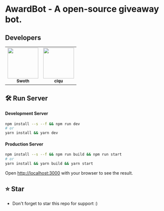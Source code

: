 # AwardBot - A open-source giveaway bot.<br/>

## Developers
<table>
   <tr>
      <td align="center"><a href="https://github.com/swothh">
        <img src="https://github.com/swothh.png?size=100" width="100px;" alt=""/>
        <br />
        <sub><b>Swoth</b></sub></a><br />
     </td>
      <td align="center"><a href="https://github.com/clqu">
        <img src="https://github.com/clqu.png?size=100" width="100px;" alt=""/>
        <br />
        <sub><b>clqu</b></sub></a><br />
     </td>
   </tr>
</table>

## 🛠 Run Server

#### Development Server
```bash
npm install --s --f && npm run dev
# or
yarn install && yarn dev
```
#### Production Server
```bash
npm install --s --f && npm run build && npm run start
# or
yarn install && yarn build && yarn start
```
Open [http://localhost:3000](http://localhost:3000) with your browser to see the result.

## ⭐ Star
 - Don't forget to star this repo for support :)
